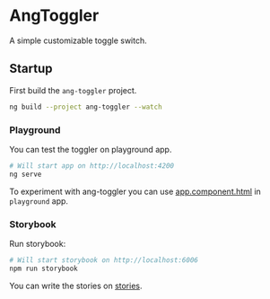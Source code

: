 # AngToggler
A simple customizable toggle switch.

## Startup
First build the `ang-toggler` project.
```bash
ng build --project ang-toggler --watch
```

### Playground
You can test the toggler on playground app.
```bash
# Will start app on http://localhost:4200
ng serve
```
To experiment with ang-toggler you can use 
[app.component.html](projects/playground/src/app/app.component.html) 
in `playground` app.

### Storybook
Run storybook:
```bash
# Will start storybook on http://localhost:6006
npm run storybook
```
You can write the stories on [stories](stories).
